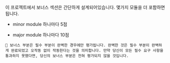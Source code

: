 이 프로젝트에서 보너스 섹션은 간단하게 설계되어있습니다. 몇가지 모듈을 더 포함하면 됩니다.

- minor module 하나마다 5점

- major module 하나마다 10점

```
🚨 보너스 부분은 필수 부분이 완벽한 경우에만 평가됩니다. 완벽한 것은 필수 부분이 완벽하게 완료되었고 오작동 없이 작동한다는 것을 의미합니다. 만약 당신이 모든 필수 요구 사항을 통과하지 못했다면, 당신의 보너스 부분은 전혀 평가되지 않을 것입니다.
```